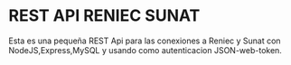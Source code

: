 # REST API RENIEC SUNAT
Esta es una pequeña REST Api para las conexiones a Reniec y Sunat con NodeJS,Express,MySQL y usando como autenticacion JSON-web-token.
